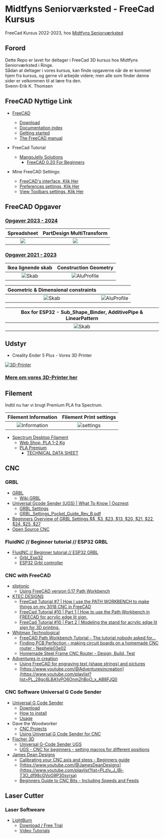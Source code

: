 # Midtfyns Seniorværksted - FreeCad Kursus

FreeCad Kursus 2022-2023, hos [Midtfyns Seniorværksted](https://goo.gl/maps/WXFCVKzskd565Whi8)

## Forord  

Dette Repo er lavet for deltager i FreeCad 3D kursus hos Midtfyns Seniorværksted i Ringe.  
Sådan at deltager i vores kursus, kan finde opgaverne når de er kommet hjem fra kursus, og gerne vil arbejde videre; men alle som finder denne sider er velkommen til at lære fra den.  
Svenn-Erik K. Thomsen

## FreeCAD Nyttige Link

* [FreeCAD](https://www.freecadweb.org/)
  * [Download](https://www.freecadweb.org/downloads.php)
  * [Documentation index](https://wiki.freecad.org/)
  * [Getting started](https://wiki.freecad.org/Getting_started)
  * [The FreeCAD manual](https://wiki.freecad.org/Manual)
* FreeCad Tutorial
  * [MangoJelly Solutions](https://www.youtube.com/c/MangoJellySolutions/playlists)
    * [FreeCAD 0.20 For Beginners](https://www.youtube.com/playlist?list=PLWuyJLVUNtc0UszswD0oD5q4VeWTrK7JC)

* Mine FreeCAD Settings:
  * [FreeCAD's interface, Klik Her](./FreeCAD_%20interface.md)
  * [Preferences settings, Klik Her](./PreferencesSettings.md)  
  * [View Toolbars settings, Klik Her](./ViewToolbarsSettings.md)

## FreeCAD Opgaver

### [Opgaver 2023 - 2024](./Opgaver/2023-2024/2023-2024.md)

|Spreadsheet|PartDesign MultiTransform|
|:---:|:---:|
|![](./Opgaver/2023-2024/NotePad/Images/Skærmbillede%20fra%202023-08-29%2016-15-28.png)|![](./Opgaver/2023-2024/PapirHolder/Images/Skærmbillede%20fra%202023-08-29%2016-04-38.png)

### [Opgaver 2021 - 2023](./Opgaver/2021-2023/2021-2023.md)

|Ikea lignende skab|Construction Geometry|
|:---:|:---:|
|![Skab](./Opgaver/2021-2023/001_PartDesign/Images/001.000_PartDesign_skabsSider.png)|![AluProfile](./Opgaver/2021-2023/002_PartDesign-AluProfile/Images/Opgave_002.png)

|Geometric & Dimensional constraints||
|:---:|:---:|
|![Skab](./Opgaver/2021-2023/003_Sketcher%20Symmetry%20-%20Geometric%20&%20Dimensional%20constraints/Images/Sketch002/20x40_Sketch.png)|![AluProfile](./Opgaver/2021-2023/002_PartDesign-AluProfile/Images/Opgave_002.png)

|Box for ESP32 - Sub_Shape_Binder, AdditivePipe & LinearPattern|
|:---:|
|![Skab](./Opgaver/2021-2023/005_Lars_Skjærris/Images/Skærmbillede%20fra%202022-11-27%2020-39-26.png)|

## Udstyr

* Creality Ender 5 Plus - Vores 3D Printer

[![3D-Printer](./3D-Printer/CR-Ender5_Pro_Plus/Image/Creality-Ender-5-Plus-510x510.webp)](./3D-Printer/CR-Ender5_Pro_Plus/README.md)

### [Mere om vores 3D-Printer her](./3D-Printer/CR-Ender5_Pro_Plus/README.md)

## Filement

Indtil nu har vi brugt Premium PLA fra Spectrum.

|Filement Information |Filement Print settings |
|:---:|:---:|
|![Information](./Images/Filement_1.png)|![settings](./Images/Filement_2.png)| 

* [Spectrum Desktop Filament](https://spectrumfilaments.com/en/products-serie/desktopline/) 
  * [Web Shop, PLA 1-2 Kg](https://shop.spectrumfilaments.com/eng_m_PLA-1630.html?filter_traits[51]=107,131&filter_traits[19]=20)
  * [PLA Premium](https://cdn.3dstore.dk/wp-content/uploads/2021/03/Spectrum_Catalogue_2019.pdf)
    * [TECHNICAL DATA SHEET](https://spectrumfilaments.com/wp-content/uploads/2021/12/en_tds_spectrum_pla_premium.pdf)

## CNC


### GRBL

* [GRBL](https://github.com/grbl/grbl)
  * [Wiki GRBL](https://github.com/grbl/grbl/wiki)
* [Universal Gcode Sender (UGS) | What To Know | Ooznest](https://youtu.be/ElzJ1Qhz4WE)
  * [GRBL Settings](https://github.com/gnea/grbl/blob/master/doc/markdown/settings.md)
  * [GRBL_Settings_Pocket_Guide_Rev_B.pdf](https://www.diymachining.com/downloads/GRBL_Settings_Pocket_Guide_Rev_B.pdf)
* [Beginners Overview of GRBL Settings $$, $3, $23, $13, $20, $21, $22, $24, $25, $27](https://youtu.be/MJYzm6X-9gw)
* [Open Source CNC](https://www.youtube.com/@opensourcecnc/playlists)


### FluidNC // Beginner tutorial // ESP32 GRBL

* [FluidNC // Beginner tutorial // ESP32 GRBL](https://youtu.be/RSuW-UMqJsY)
  * [Grbl_Esp32](https://github.com/bdring/Grbl_Esp32)
  * [ESP32 Grbl controller](https://youtu.be/u4hEdR1ZI_I)

### CNC with FreeCAD

* [sliptonic](https://www.youtube.com/@sliptonic)
  * [Using FreeCAD version 0.17 Path Workbench](https://www.youtube.com/playlist?list=PLEuOia-QxyFJZSpqb0xOHc9t7MLdCO3io)
* [KTEC DESIGNS](https://www.youtube.com/@KTECDesigns)
  * [FreeCad Tutorial #7 | How I use the PATH WORKBENCH to make things on my 3018 CNC in FreeCAD](https://youtu.be/XRNnWAUoXrk)
  * [FreeCad Tutorial #10 | Part 1 | How to use the Path Workbench in FREECAD for acrylic edge lit sign.](https://youtu.be/_ZxM0twbz1Q?list=PL6RKdWYQKxJDpz3tKf82Nfgy9GwzdyQNg)
  * [FreeCad Tutorial #10 | Part 2 | Modeling the stand for acrylic edge lit sign for 3D printing.](https://youtu.be/ZXwTYLYdh5s?list=PL6RKdWYQKxJDpz3tKf82Nfgy9GwzdyQNg)
* [Whitman Technological](https://www.youtube.com/@WhitmanTechnological)
  * [FreeCAD Path Workbench Tutorial - The tutorial nobody asked for...](https://youtu.be/RpNHMKk8z_8)
  * [Finding PCB Perfection - making circuit boards on a homemade CNC router - Nephele03e02](https://youtu.be/I-4te60dIWs)
  * [Homemade Steel Frame CNC Router - Design, Build, Test](https://youtu.be/vtPmPFdVZ4g)
* [Adventures in creation](https://www.youtube.com/@Adventuresincreation)
  * [Using FreeCAD for engraving text (shape strings) and pictures](https://youtu.be/juzDSwGya1E)
  * [https://www.youtube.com/@Adventuresincreation](https://www.youtube.com/playlist?list=PL_28gc6LBA1vPO6Onm2hBoO_x_AB8FJQI)

### CNC Software Universal G Code Sender

* [Universal G Code Sender](https://winder.github.io/ugs_website/)
  * [Download](https://winder.github.io/ugs_website/download/)
  * [How to install](https://winder.github.io/ugs_website/installing/)
  * [Usage](https://winder.github.io/ugs_website/usage/)
* Dave the Woodworker
  * [CNC Projects](https://www.youtube.com/playlist?list=PLsoi4JfmUr3x11nMnElFrquepj6z0foDL)
  * [Using Universal G Code Sender for CNC](https://youtu.be/AmHsXaX4Als "Dave the Woodworker")
* [Fischer 3D](https://www.youtube.com/@fischer3d/playlists)
  * [Universal G-Code Sender UGS](https://www.youtube.com/playlist?list=PL0LycNfr_SjK8a9Ah5fgdfGTNtlBRVcGw)
  * [UGS - CNC for beginners - setting macros for different positions](https://youtu.be/xX0QgQEaqBg "Fischer 3D")
* [James Dean Designs](https://www.youtube.com/@JamesDeanDesigns)
  * [Calibrating your CNC axis and steps - Beginners guide](https://youtu.be/nGwUf8uNWBU)
  * [https://www.youtube.com/@JamesDeanDesigns](https://www.youtube.com/playlist?list=PLzIv_J_IBi-T3O_df98cGVoG9P30syrsa)
  * [Beginners Guide to CNC Bits - Including Speeds and Feeds](https://youtu.be/obwwoEAbBjc)

## Laser Cutter

### Laser Softweare

* [LightBurn](https://lightburnsoftware.com/)
  * [Download / Free Trial](https://lightburnsoftware.com/pages/download-trial)
  * [Video Tutorials](https://lightburnsoftware.com/pages/tutorials)
